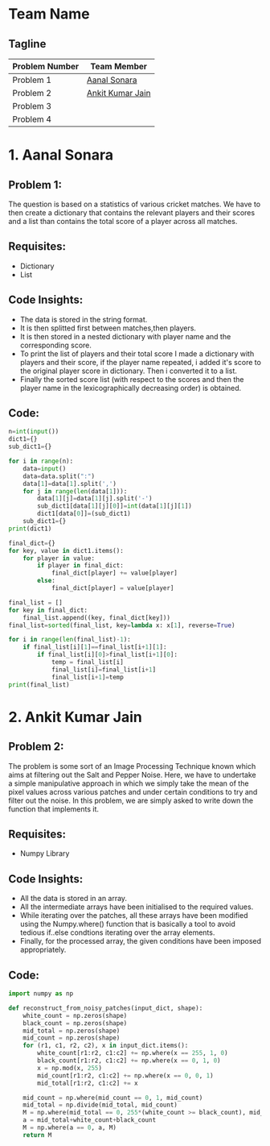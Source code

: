 # Team Name
## Tagline

| Problem Number    | Team Member                                     |
| ----------------- | -----------                                     |
| Problem 1         |  [Aanal Sonara](https://github.com/Aanal2901)   |
| Problem 2         |  [Ankit Kumar Jain](https://github.com/akj0811) |
| Problem 3         |                                                 |
| Problem 4         |                                                 |


# 1. Aanal Sonara

## Problem 1:

 The question is based on a statistics of various cricket matches. We have to then create a dictionary that contains the relevant players and their scores and a list than contains the total score of a player across all matches.

## Requisites:

 * Dictionary
 * List

## Code Insights:

 * The data is stored in the string format.
 * It is then splitted first between matches,then players. 
 * It is then stored in a nested dictionary with player name and the corresponding score.
 * To print the list of players and their total score I made a dictionary with players and their score, if the player name repeated, i added it's score to the original player score in dictionary. Then i converted it to a list.
 * Finally the sorted score list (with respect to the scores and then the player name in the lexicographically decreasing order) is obtained.

## Code:

```python
n=int(input())
dict1={}
sub_dict1={}

for i in range(n):
    data=input()
    data=data.split(":")
    data[1]=data[1].split(',')
    for j in range(len(data[1])):
        data[1][j]=data[1][j].split('-')
        sub_dict1[data[1][j][0]]=int(data[1][j][1])
        dict1[data[0]]=(sub_dict1)
    sub_dict1={}
print(dict1)

final_dict={}
for key, value in dict1.items():
    for player in value:
        if player in final_dict:
            final_dict[player] += value[player]
        else:
            final_dict[player] = value[player]

final_list = []
for key in final_dict:
    final_list.append((key, final_dict[key]))
final_list=sorted(final_list, key=lambda x: x[1], reverse=True)

for i in range(len(final_list)-1):
    if final_list[i][1]==final_list[i+1][1]:
        if final_list[i][0]>final_list[i+1][0]:
            temp = final_list[i]
            final_list[i]=final_list[i+1]
            final_list[i+1]=temp
print(final_list)
```



# 2. Ankit Kumar Jain

## Problem 2:

 The problem is some sort of an Image Processing Technique known which aims at filtering out the Salt and Pepper Noise. Here, we have to undertake a simple manipulative approach in which we simply take the mean of the pixel values across various patches and under certain conditions to try and filter out the noise. In this problem, we are simply asked to write down the function that implements it.

## Requisites:

 * Numpy Library

## Code Insights:

 * All the data is stored in an array. 
 * All the intermediate arrays have been initialised to the required values.
 * While iterating over the patches, all these arrays have been modified using the Numpy.where() function that is basically a tool to avoid tedious if..else condtions iterating over the array elements.
 * Finally, for the processed array, the given conditions have been imposed appropriately.

## Code:

```python
import numpy as np

def reconstruct_from_noisy_patches(input_dict, shape):
    white_count = np.zeros(shape)
    black_count = np.zeros(shape)
    mid_total = np.zeros(shape)
    mid_count = np.zeros(shape)
    for (r1, c1, r2, c2), x in input_dict.items():
        white_count[r1:r2, c1:c2] += np.where(x == 255, 1, 0)
        black_count[r1:r2, c1:c2] += np.where(x == 0, 1, 0)
        x = np.mod(x, 255)
        mid_count[r1:r2, c1:c2] += np.where(x == 0, 0, 1)
        mid_total[r1:r2, c1:c2] += x

    mid_count = np.where(mid_count == 0, 1, mid_count)
    mid_total = np.divide(mid_total, mid_count)
    M = np.where(mid_total == 0, 255*(white_count >= black_count), mid_total)
    a = mid_total+white_count+black_count
    M = np.where(a == 0, a, M)
    return M
```
